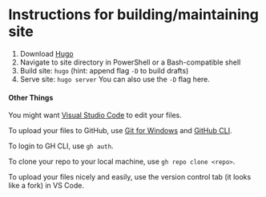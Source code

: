# Instructions for building/maintaining site

1. Download [Hugo](https://gohugo.io/getting-started/installing/)
2. Navigate to site directory in PowerShell or a Bash-compatible shell
3. Build site: `hugo` (hint: append flag `-D` to build drafts)
4. Serve site: `hugo server` You can also use the `-D` flag here.

#### Other Things
You might want [Visual Studio Code](https://code.visualstudio.com) to edit your
files.

To upload your files to GitHub, use [Git for Windows](https://gitforwindows.org/) and
[GitHub CLI](https://cli.github.com/).

To login to GH CLI, use `gh auth`. 

To clone your repo to your local machine, use `gh repo clone <repo>`.

To upload your files nicely and easily, use the version control tab 
(it looks like a fork) in VS Code.